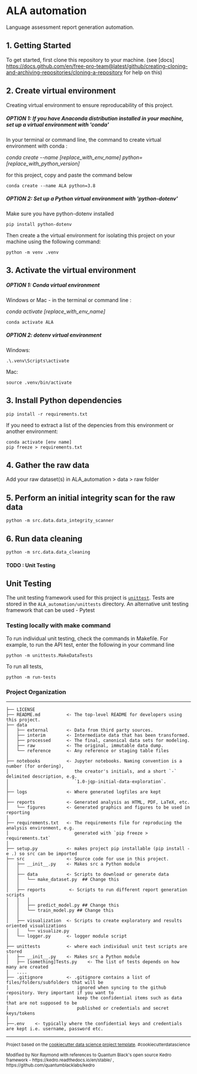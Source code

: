 ALA automation
==============================

Language assessment report generation automation.

## 1. Getting Started

To get started, first clone this repository to your machine. (see [docs] https://docs.github.com/en/free-pro-team@latest/github/creating-cloning-and-archiving-repositories/cloning-a-repository for help on this)

## 2. Create virtual environment

Creating virtual environment to ensure reproducability of this project.

##### OPTION 1: If you have Anaconda distribution installed in your machine, set up a virtual environment with 'conda'

In your terminal or command line, the command to create virtual environment with conda :

<i> conda create --name [replace_with_env_name] python=[replace_with_python_version] </i>

for this project, copy and paste the command below
```
conda create --name ALA python=3.8
```
##### OPTION 2: Set up a Python virtual environment with 'python-dotenv'

Make sure you have python-dotenv installed

```
pip install python-dotenv
```

Then create a the virtual environment for isolating this project on your machine using the following command:

```
python -m venv .venv
```

## 3. Activate the virtual environment

##### OPTION 1: Conda virtual environment

Windows or Mac - in the terminal or command line :

<i>conda activate [replace_with_env_name]</i>

```
conda activate ALA
```

##### OPTION 2: dotenv virtual environment

Windows:
```
.\.venv\Scripts\activate
```
Mac:
```
source .venv/bin/activate
```

## 3. Install Python dependencies

```
pip install -r requirements.txt
```

If you need to extract a list of the depencies from this environment or another environment:

```
conda activate [env name]
pip freeze > requirements.txt
```

## 4. Gather the raw data

Add your raw dataset(s) in ALA_automation > data > raw folder

## 5. Perform an initial integrity scan for the raw data

```
python -m src.data.data_integrity_scanner
```

## 6. Run data cleaning

```
python -m src.data.data_cleaning
```


#### TODO : Unit Testing

## Unit Testing

The unit testing framework used for this project is [`unittest`](https://docs.python.org/3/library/unittest.html).
Tests are stored in the `ALA_automation/unittests` directory.
An alternative unit testing framework that can be used - Pytest

### Testing locally with make command

To run individual unit testing, check the commands in Makefile. For example, to run the API test, enter the following in your command line
```
python -m unittests.MakeDataTests
```

To run all tests, 

```
python -m run-tests
```

### Project Organization
------------

    ├── LICENSE
    ├── README.md          <- The top-level README for developers using this project.
    ├── data
    │   ├── external       <- Data from third party sources.
    │   ├── interim        <- Intermediate data that has been transformed.
    │   ├── processed      <- The final, canonical data sets for modeling.
    │   ├── raw            <- The original, immutable data dump.
    │   └── reference      <- Any reference or staging table files
    │
    ├── notebooks          <- Jupyter notebooks. Naming convention is a number (for ordering),
    │                         the creator's initials, and a short `-` delimited description, e.g.
    │                         `1.0-jqp-initial-data-exploration`.
    │
    ├── logs               <- Where generated logfiles are kept
    │
    ├── reports            <- Generated analysis as HTML, PDF, LaTeX, etc.
    │   └── figures        <- Generated graphics and figures to be used in reporting
    │
    ├── requirements.txt   <- The requirements file for reproducing the analysis environment, e.g.
    │                         generated with `pip freeze > requirements.txt`
    │
    ├── setup.py           <- makes project pip installable (pip install -e .) so src can be imported
    ├── src                <- Source code for use in this project.
    │   ├── __init__.py    <- Makes src a Python module
    │   │
    │   ├── data           <- Scripts to download or generate data
    │   │   └── make_dataset.py  ## Change this
    │   │
    │   ├── reports         <- Scripts to run different report generation scripts
    │   │   │                 
    │   │   ├── predict_model.py ## Change this
    │   │   └── train_model.py ## Change this
    │   │
    │   ├── visualization  <- Scripts to create exploratory and results oriented visualizations
    │   │   └── visualize.py
    │   └── logger.py      <- logger module script
    │
    ├── unittests          <- where each individual unit test scripts are stored
    │   ├── __init__.py    <- Makes src a Python module
    │   ├── [something]Tests.py    <- The list of tests depends on how many are created
    │   ....
    ├── .gitignore         <- .gitignore contains a list of files/folders/subfolders that will be
    │                          ignored when syncing to the github repository. Very important if you want to
    │                          keep the confidential items such as data that are not supposed to be
    │                          published or credentials and secret keys/tokens
    │
    ├──.env    <- typically where the confidential keys and credentials are kept i.e. username, password etc.


--------

<p><small>Project based on the <a target="_blank" href="https://drivendata.github.io/cookiecutter-data-science/">cookiecutter data science project template</a>. #cookiecutterdatascience</small></p>
<p><small>Modified by Nor Raymond with references to Quantum Black's open source Kedro framework - https://kedro.readthedocs.io/en/stable/ , https://github.com/quantumblacklabs/kedro</small></p>
